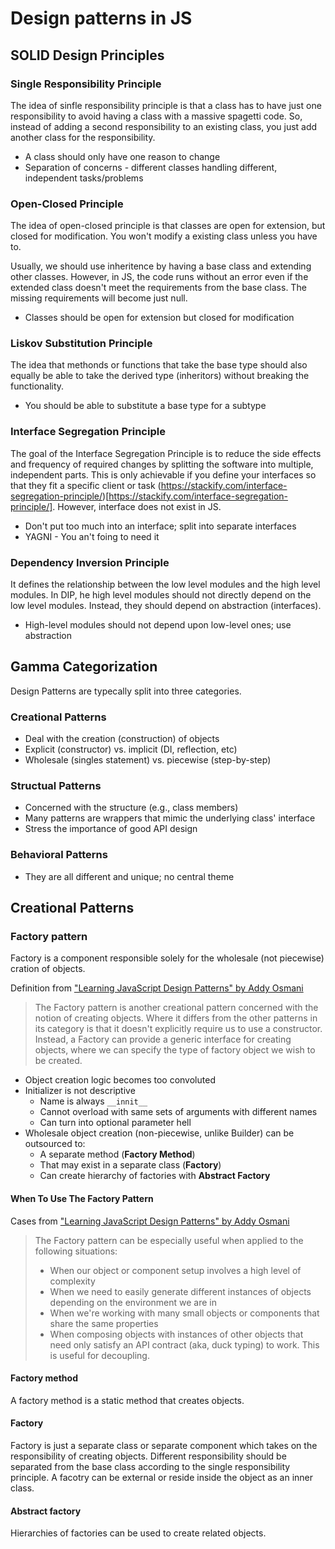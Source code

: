 # Design patterns in JS

## SOLID Design Principles

### Single Responsibility Principle
The idea of sinfle responsibility principle is that a class has to have just one responsibility to avoid having a class with a massive spagetti code. So, instead of adding a second responsibility to an existing class, you just add another class for the responsibility.

- A class should only have one reason to change
- Separation of concerns - different classes handling different, independent tasks/problems

### Open-Closed Principle
The idea of open-closed principle is that classes are open for extension, but closed for modification. You won't modify a existing class unless you have to.

Usually, we should use inheritence by having a base class and extending other classes. However, in JS, the code runs without an error even if the extended class doesn't meet the requirements from the base class. The missing requirements will become just null.

- Classes should be open for extension but closed for modification

### Liskov Substitution Principle
The idea that methonds or functions that take the base type should also equally be able to take the derived type (inheritors) without breaking the functionality.

- You should be able to substitute a base type for a subtype

### Interface Segregation Principle
The goal of the Interface Segregation Principle is to reduce the side effects and frequency of required changes by splitting the software into multiple, independent parts. This is only achievable if you define your interfaces so that they fit a specific client or task (https://stackify.com/interface-segregation-principle/)[https://stackify.com/interface-segregation-principle/]. However, interface does not exist in JS.

- Don't put too much into an interface; split into separate interfaces
- YAGNI - You an't foing to need it

### Dependency Inversion Principle
It defines the relationship between the low level modules and the high level modules. In DIP, he high level modules should not directly depend on the low level modules. Instead, they should depend on abstraction (interfaces).

- High-level modules should not depend upon low-level ones; use abstraction

## Gamma Categorization
Design Patterns are typecally split into three categories.

### Creational Patterns
- Deal with the creation (construction) of objects
- Explicit (constructor) vs. implicit (DI, reflection, etc)
- Wholesale (singles statement) vs. piecewise (step-by-step)

### Structual Patterns
- Concerned with the structure (e.g., class members)
- Many patterns are wrappers that mimic the underlying class' interface
- Stress the importance of good API design

### Behavioral Patterns
- They are all different and unique; no central theme

## Creational Patterns
### Factory pattern
Factory is a component responsible solely for the wholesale (not piecewise) cration of objects.

Definition from ["Learning JavaScript Design Patterns" by Addy Osmani](https://addyosmani.com/resources/essentialjsdesignpatterns/book/#factorypatternjavascript)
> The Factory pattern is another creational pattern concerned with the notion of creating objects. Where it differs from the other patterns in its category is that it doesn't explicitly require us to use a constructor. Instead, a Factory can provide a generic interface for creating objects, where we can specify the type of factory object we wish to be created.

- Object creation logic becomes too convoluted
- Initializer is not descriptive
  - Name is always `__innit__`
  - Cannot overload with same sets of arguments with different names
  - Can turn into optional parameter hell
- Wholesale object creation (non-piecewise, unlike Builder) can be outsourced to:
  - A separate method (**Factory Method**)
  - That may exist in a separate class (**Factory**)
  - Can create hierarchy of factories with **Abstract Factory**

#### When To Use The Factory Pattern
Cases from ["Learning JavaScript Design Patterns" by Addy Osmani](https://addyosmani.com/resources/essentialjsdesignpatterns/book/#factorypatternjavascript)

> The Factory pattern can be especially useful when applied to the following situations:
> - When our object or component setup involves a high level of complexity
> - When we need to easily generate different instances of objects depending on the environment we are in
> - When we're working with many small objects or components that share the same properties
> - When composing objects with instances of other objects that need only satisfy an API contract (aka, duck typing) to work. This is useful for decoupling.

#### Factory method
A factory method is a static method that creates objects.

#### Factory
Factory is just a separate class or separate component which takes on the responsibility of creating objects. Different responsibility should be separated from the base class according to the single responsibility principle. A facotry can be external or reside inside the object as an inner class.

#### Abstract factory
Hierarchies of factories can be used to create related objects.